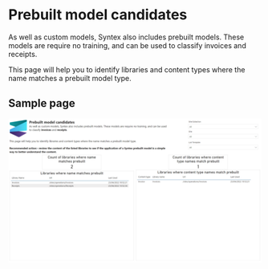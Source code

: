 # Prebuilt model candidates

As well as custom models, Syntex also includes prebuilt models. These models are require no training, and can be used to classify invoices and receipts.

This page will help you to identify libraries and content types where the name matches a prebuilt model type.

## Sample page

![prebuilt model candidates](../images/syntexprebuiltmodelcandidates.png)
